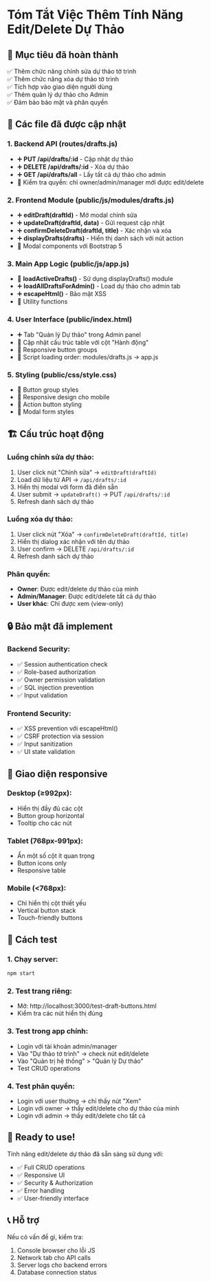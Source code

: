 # Tóm Tắt Việc Thêm Tính Năng Edit/Delete Dự Thảo

## 🎯 Mục tiêu đã hoàn thành
✅ Thêm chức năng chỉnh sửa dự thảo tờ trình  
✅ Thêm chức năng xóa dự thảo tờ trình  
✅ Tích hợp vào giao diện người dùng  
✅ Thêm quản lý dự thảo cho Admin  
✅ Đảm bảo bảo mật và phân quyền  

## 🔧 Các file đã được cập nhật

### 1. Backend API (routes/drafts.js)
- ➕ **PUT /api/drafts/:id** - Cập nhật dự thảo
- ➕ **DELETE /api/drafts/:id** - Xóa dự thảo  
- ➕ **GET /api/drafts/all** - Lấy tất cả dự thảo cho admin
- 🔐 Kiểm tra quyền: chỉ owner/admin/manager mới được edit/delete

### 2. Frontend Module (public/js/modules/drafts.js)
- ➕ **editDraft(draftId)** - Mở modal chỉnh sửa
- ➕ **updateDraft(draftId, data)** - Gửi request cập nhật
- ➕ **confirmDeleteDraft(draftId, title)** - Xác nhận và xóa
- ➕ **displayDrafts(drafts)** - Hiển thị danh sách với nút action
- 🎨 Modal components với Bootstrap 5

### 3. Main App Logic (public/js/app.js)
- 🔄 **loadActiveDrafts()** - Sử dụng displayDrafts() module
- ➕ **loadAllDraftsForAdmin()** - Load dự thảo cho admin tab
- ➕ **escapeHtml()** - Bảo mật XSS
- 🔧 Utility functions

### 4. User Interface (public/index.html)
- ➕ Tab "Quản lý Dự thảo" trong Admin panel
- 🔄 Cập nhật cấu trúc table với cột "Hành động"
- 📱 Responsive button groups
- 📜 Script loading order: modules/drafts.js → app.js

### 5. Styling (public/css/style.css)
- 🎨 Button group styles
- 📱 Responsive design cho mobile
- 🔘 Action button styling
- 📝 Modal form styles

## 🏗️ Cấu trúc hoạt động

### Luồng chỉnh sửa dự thảo:
1. User click nút "Chỉnh sửa" → `editDraft(draftId)`
2. Load dữ liệu từ API → `/api/drafts/:id`
3. Hiển thị modal với form đã điền sẵn
4. User submit → `updateDraft()` → PUT `/api/drafts/:id`
5. Refresh danh sách dự thảo

### Luồng xóa dự thảo:
1. User click nút "Xóa" → `confirmDeleteDraft(draftId, title)`
2. Hiển thị dialog xác nhận với tên dự thảo
3. User confirm → DELETE `/api/drafts/:id`
4. Refresh danh sách dự thảo

### Phân quyền:
- **Owner**: Được edit/delete dự thảo của mình
- **Admin/Manager**: Được edit/delete tất cả dự thảo
- **User khác**: Chỉ được xem (view-only)

## 🔒 Bảo mật đã implement

### Backend Security:
- ✅ Session authentication check
- ✅ Role-based authorization
- ✅ Owner permission validation
- ✅ SQL injection prevention
- ✅ Input validation

### Frontend Security:
- ✅ XSS prevention với escapeHtml()
- ✅ CSRF protection via session
- ✅ Input sanitization
- ✅ UI state validation

## 📱 Giao diện responsive

### Desktop (≥992px):
- Hiển thị đầy đủ các cột
- Button group horizontal
- Tooltip cho các nút

### Tablet (768px-991px):
- Ẩn một số cột ít quan trọng
- Button icons only
- Responsive table

### Mobile (<768px):
- Chỉ hiển thị cột thiết yếu
- Vertical button stack
- Touch-friendly buttons

## 🧪 Cách test

### 1. Chạy server:
```bash
npm start
```

### 2. Test trang riêng:
- Mở: http://localhost:3000/test-draft-buttons.html
- Kiểm tra các nút hiển thị đúng

### 3. Test trong app chính:
- Login với tài khoản admin/manager
- Vào "Dự thảo tờ trình" → check nút edit/delete
- Vào "Quản trị hệ thống" > "Quản lý Dự thảo"
- Test CRUD operations

### 4. Test phân quyền:
- Login với user thường → chỉ thấy nút "Xem"
- Login với owner → thấy edit/delete cho dự thảo của mình
- Login với admin → thấy edit/delete cho tất cả

## 🚀 Ready to use!

Tính năng edit/delete dự thảo đã sẵn sàng sử dụng với:
- ✅ Full CRUD operations
- ✅ Responsive UI  
- ✅ Security & Authorization
- ✅ Error handling
- ✅ User-friendly interface

## 📞 Hỗ trợ

Nếu có vấn đề gì, kiểm tra:
1. Console browser cho lỗi JS
2. Network tab cho API calls
3. Server logs cho backend errors
4. Database connection status
